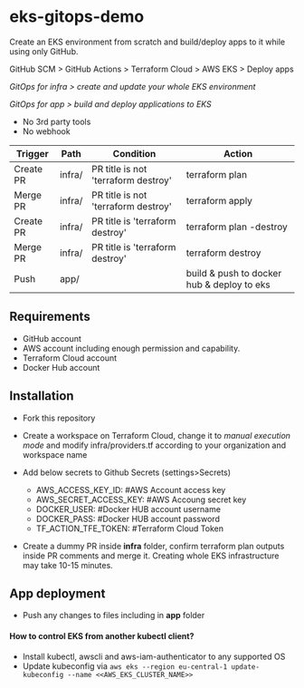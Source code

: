 # eks-gitops-demo

Create an EKS environment from scratch and build/deploy apps to it while using only GitHub.

GitHub SCM > GitHub Actions > Terraform Cloud > AWS EKS > Deploy apps

*GitOps for infra > create and update your whole EKS environment*

*GitOps for app > build and deploy applications to EKS*

- No 3rd party tools
- No webhook


|**Trigger**|**Path**|**Condition**|**Action**|
|-|-|-|-|
|Create PR|infra/|PR title is not 'terraform destroy'|terraform plan|
|Merge PR|infra/|PR title is not 'terraform destroy'|terraform apply|
|Create PR|infra/|PR title is 'terraform destroy'|terraform plan -destroy|
|Merge PR|infra/|PR title is 'terraform destroy'|terraform destroy|
|Push|app/| |build & push to docker hub & deploy to eks|

## Requirements
- GitHub account
- AWS account including enough permission and capability.
- Terraform Cloud account
- Docker Hub account

## Installation

- Fork this repository

- Create a workspace on Terraform Cloud, change it to *manual execution mode* and modify infra/providers.tf according to your organization and workspace name

- Add below secrets to Github Secrets (settings>Secrets)
    - AWS_ACCESS_KEY_ID:  #AWS Account access key
    - AWS_SECRET_ACCESS_KEY: #AWS Accoung secret key
    - DOCKER_USER: #Docker HUB account username
    - DOCKER_PASS: #Docker HUB account password
    - TF_ACTION_TFE_TOKEN: #Terraform Cloud Token

- Create a dummy PR inside **infra** folder, confirm terraform plan outputs inside PR comments and merge it. Creating whole EKS infrastructure may take 10-15 minutes.

## App deployment
- Push any changes to files including in **app** folder

#### How to control EKS from another kubectl client?
- Install kubectl, awscli and aws-iam-authenticator to any supported OS
- Update kubeconfig via `aws eks --region eu-central-1 update-kubeconfig --name <<AWS_EKS_CLUSTER_NAME>>`
